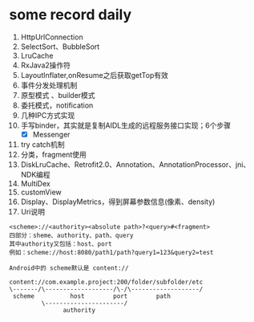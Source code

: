 # some record daily
1. HttpUrlConnection  
2. SelectSort、BubbleSort  
3. LruCache  
4. RxJava2操作符  
5. LayoutInflater,onResume之后获取getTop有效  
6. 事件分发处理机制  
7. 原型模式 、builder模式  
8. 委托模式，notification  
9. 几种IPC方式实现  
10. 手写binder，其实就是复制AIDL生成的远程服务接口实现；6个步骤
    - [x] Messenger
11. try catch机制
12. 分类，fragment使用
13. DiskLruCache、Retrofit2.0、Annotation、AnnotationProcessor、jni、NDK编程
14. MultiDex
15. customView
16. Display、DisplayMetrics，得到屏幕参数信息(像素、density)
17. Uri说明<br/>
```
<scheme>://<authority><absolute path>?<query>#<fragment>
四部分：sheme、authority、path、query
其中authority又包括：host、port
例如：scheme://host:8080/path1/path?query1=123&query2=test

Android中的 scheme默认是 content://

content://com.example.project:200/folder/subfolder/etc
\-------/\-------------------/\-/\-------------------/
 scheme          host        port        path
         \----------------------/
               authority   
``` 

